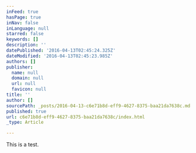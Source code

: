 ```yaml
---
inFeed: true
hasPage: true
inNav: false
inLanguage: null
starred: false
keywords: []
description: ''
datePublished: '2016-04-13T02:45:24.325Z'
dateModified: '2016-04-13T02:45:23.985Z'
authors: []
publisher:
  name: null
  domain: null
  url: null
  favicon: null
title: ''
author: []
sourcePath: _posts/2016-04-13-c6e71b8d-eff9-4627-8375-baa21da7638c.md
published: true
url: c6e71b8d-eff9-4627-8375-baa21da7638c/index.html
_type: Article

---
```

This is a test.